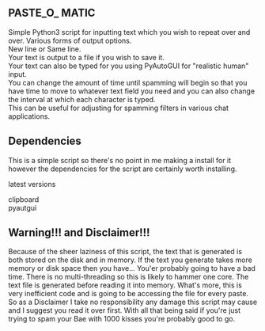 ## PASTE_O_ MATIC

Simple Python3 script for inputting text which you wish to repeat over and over. 
Various forms of output options.  
New line or Same line.  
Your text is output to a file if you wish to save it.  
Your text can also be typed for you using PyAutoGUI for "realistic human" input.   
You can change the amount of time until spamming will begin so that you have time to move 
to whatever text field you need and you can also change the interval at which each character is typed.  
This can be useful for adjusting for spamming filters in various chat applications.  

## Dependencies  

This is a simple script so there's no point in me making a install for it however the dependencies for the script are certainly worth installing.  

latest versions  

clipboard  
pyautgui  


## Warning!!! and Disclaimer!!!
Because of the sheer laziness of this script, the text that is generated is both stored on the disk and in memory.
If the text you generate takes more memory or disk space then you have... You'er probably going to have a bad time. 
There is no multi-threading so this is likely to hammer one core. 
The text file is generated before reading it into memory. 
What's more, this is very inefficient code and is going to be accessing the file for every paste. 
So as a Disclaimer I take no responsibility any damage this script may cause and I suggest you read it over first.
With all that being said if you're just trying to spam your Bae with 1000 kisses you're probably good to go.